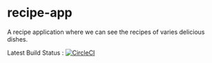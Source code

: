 # recipe-app

A recipe application where we can see the recipes of varies delicious dishes.

Latest Build Status : [![CircleCI](https://dl.circleci.com/status-badge/img/gh/i-am-vaibhav/recipe-app/tree/master.svg?style=svg&circle-token=47730cf5551846d4e9456a71df73438e046bb5c7)](https://dl.circleci.com/status-badge/redirect/gh/i-am-vaibhav/recipe-app/tree/master)